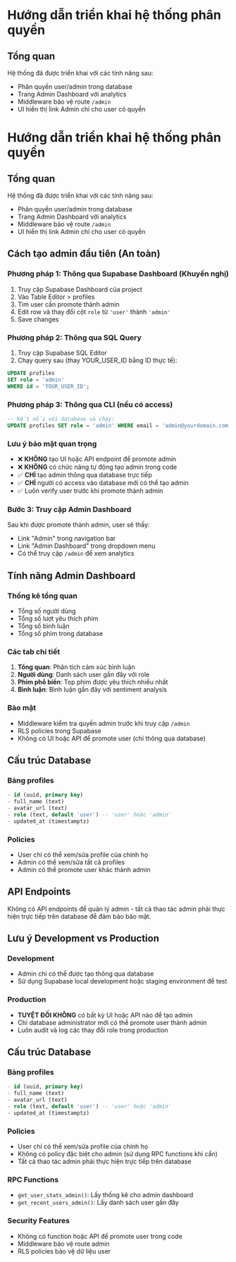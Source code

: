 # Hướng dẫn triển khai hệ thống phân quyền

## Tổng quan
Hệ thống đã được triển khai với các tính năng sau:
- Phân quyền user/admin trong database
- Trang Admin Dashboard với analytics
- Middleware bảo vệ route `/admin`
- UI hiển thị link Admin chỉ cho user có quyền

# Hướng dẫn triển khai hệ thống phân quyền

## Tổng quan
Hệ thống đã được triển khai với các tính năng sau:
- Phân quyền user/admin trong database
- Trang Admin Dashboard với analytics
- Middleware bảo vệ route `/admin`
- UI hiển thị link Admin chỉ cho user có quyền

## Cách tạo admin đầu tiên (An toàn)

### Phương pháp 1: Thông qua Supabase Dashboard (Khuyến nghị)
1. Truy cập Supabase Dashboard của project
2. Vào Table Editor > profiles
3. Tìm user cần promote thành admin
4. Edit row và thay đổi cột `role` từ `'user'` thành `'admin'`
5. Save changes

### Phương pháp 2: Thông qua SQL Query
1. Truy cập Supabase SQL Editor
2. Chạy query sau (thay YOUR_USER_ID bằng ID thực tế):
```sql
UPDATE profiles 
SET role = 'admin' 
WHERE id = 'YOUR_USER_ID';
```

### Phương pháp 3: Thông qua CLI (nếu có access)
```sql
-- Kết nối với database và chạy:
UPDATE profiles SET role = 'admin' WHERE email = 'admin@yourdomain.com';
```

### Lưu ý bảo mật quan trọng
- ❌ **KHÔNG** tạo UI hoặc API endpoint để promote admin
- ❌ **KHÔNG** có chức năng tự động tạo admin trong code
- ✅ **CHỈ** tạo admin thông qua database trực tiếp
- ✅ **CHỈ** người có access vào database mới có thể tạo admin
- ✅ Luôn verify user trước khi promote thành admin

### Bước 3: Truy cập Admin Dashboard
Sau khi được promote thành admin, user sẽ thấy:
- Link "Admin" trong navigation bar
- Link "Admin Dashboard" trong dropdown menu
- Có thể truy cập `/admin` để xem analytics

## Tính năng Admin Dashboard

### Thống kê tổng quan
- Tổng số người dùng
- Tổng số lượt yêu thích phim
- Tổng số bình luận
- Tổng số phim trong database

### Các tab chi tiết
1. **Tổng quan**: Phân tích cảm xúc bình luận
2. **Người dùng**: Danh sách user gần đây với role
3. **Phim phổ biến**: Top phim được yêu thích nhiều nhất
4. **Bình luận**: Bình luận gần đây với sentiment analysis

### Bảo mật
- Middleware kiểm tra quyền admin trước khi truy cập `/admin`
- RLS policies trong Supabase
- Không có UI hoặc API để promote user (chỉ thông qua database)

## Cấu trúc Database

### Bảng profiles
```sql
- id (uuid, primary key)
- full_name (text)
- avatar_url (text)
- role (text, default 'user') -- 'user' hoặc 'admin'
- updated_at (timestamptz)
```

### Policies
- User chỉ có thể xem/sửa profile của chính họ
- Admin có thể xem/sửa tất cả profiles
- Admin có thể promote user khác thành admin

## API Endpoints

Không có API endpoints để quản lý admin - tất cả thao tác admin phải thực hiện trực tiếp trên database để đảm bảo bảo mật.

## Lưu ý Development vs Production

### Development
- Admin chỉ có thể được tạo thông qua database
- Sử dụng Supabase local development hoặc staging environment để test

### Production
- **TUYỆT ĐỐI KHÔNG** có bất kỳ UI hoặc API nào để tạo admin
- Chỉ database administrator mới có thể promote user thành admin
- Luôn audit và log các thay đổi role trong production

## Cấu trúc Database

### Bảng profiles
```sql
- id (uuid, primary key)
- full_name (text)
- avatar_url (text)
- role (text, default 'user') -- 'user' hoặc 'admin'
- updated_at (timestamptz)
```

### Policies
- User chỉ có thể xem/sửa profile của chính họ
- Không có policy đặc biệt cho admin (sử dụng RPC functions khi cần)
- Tất cả thao tác admin phải thực hiện trực tiếp trên database

### RPC Functions
- `get_user_stats_admin()`: Lấy thống kê cho admin dashboard
- `get_recent_users_admin()`: Lấy danh sách user gần đây

### Security Features
- Không có function hoặc API để promote user trong code
- Middleware bảo vệ route admin
- RLS policies bảo vệ dữ liệu user
